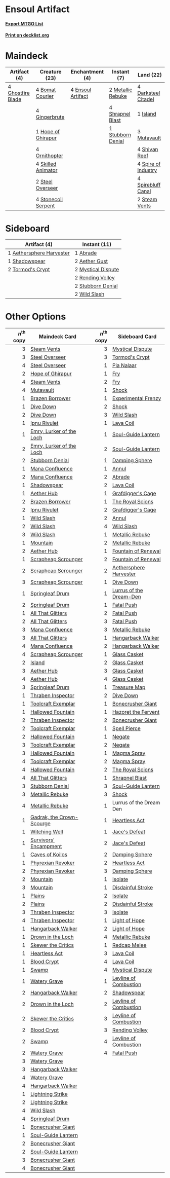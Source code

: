 # Ensoul Artifact

#### [Export MTGO List](../collection/Ensoul%20Artifact/Ensoul%20Artifact.txt)
#### [Print on decklist.org](http://decklist.org/?deckmain=4%09Bomat%20Courier%0A4%09Darksteel%20Citadel%0A4%09Ensoul%20Artifact%0A4%09Ghostfire%20Blade%0A4%09Gingerbrute%0A1%09Hope%20of%20Ghirapur%0A1%09Island%0A2%09Metallic%20Rebuke%0A3%09Mutavault%0A4%09Ornithopter%0A4%09Shivan%20Reef%0A4%09Shrapnel%20Blast%0A4%09Skilled%20Animator%0A4%09Spire%20of%20Industry%0A4%09Spirebluff%20Canal%0A2%09Steam%20Vents%0A2%09Steel%20Overseer%0A4%09Stonecoil%20Serpent%0A1%09Stubborn%20Denial&deckside=1%09Abrade%0A2%09Aether%20Gust%0A1%09Aethersphere%20Harvester%0A2%09Mystical%20Dispute%0A2%09Rending%20Volley%0A1%09Shadowspear%0A2%09Stubborn%20Denial%0A2%09Tormod's%20Crypt%0A2%09Wild%20Slash)
# Maindeck

|                                        Artifact (4)                                        |                                        Creature (23)                                         |                                      Enchantment (4)                                       |                                        Instant (7)                                         |                                          Land (22)                                           |
|--------------------------------------------------------------------------------------------|----------------------------------------------------------------------------------------------|--------------------------------------------------------------------------------------------|--------------------------------------------------------------------------------------------|----------------------------------------------------------------------------------------------|
|4 [Ghostfire Blade](http://gatherer.wizards.com/Pages/Card/Details.aspx?multiverseid=386545)|4 [Bomat Courier](http://gatherer.wizards.com/Pages/Card/Details.aspx?multiverseid=417772)    |4 [Ensoul Artifact](http://gatherer.wizards.com/Pages/Card/Details.aspx?multiverseid=383232)|2 [Metallic Rebuke](http://gatherer.wizards.com/Pages/Card/Details.aspx?multiverseid=423706)|4 [Darksteel Citadel](http://gatherer.wizards.com/Pages/Card/Details.aspx?multiverseid=389479)|
|                                                                                            |4 [Gingerbrute](http://gatherer.wizards.com/Pages/Card/Details.aspx?multiverseid=473181)      |                                                                                            |4 [Shrapnel Blast](http://gatherer.wizards.com/Pages/Card/Details.aspx?multiverseid=442784) |1 [Island](http://gatherer.wizards.com/Pages/Card/Details.aspx?multiverseid=439857)           |
|                                                                                            |1 [Hope of Ghirapur](http://gatherer.wizards.com/Pages/Card/Details.aspx?multiverseid=423821) |                                                                                            |1 [Stubborn Denial](http://gatherer.wizards.com/Pages/Card/Details.aspx?multiverseid=386673)|3 [Mutavault](http://gatherer.wizards.com/Pages/Card/Details.aspx?multiverseid=370733)        |
|                                                                                            |4 [Ornithopter](http://gatherer.wizards.com/Pages/Card/Details.aspx?multiverseid=129665)      |                                                                                            |                                                                                            |4 [Shivan Reef](http://gatherer.wizards.com/Pages/Card/Details.aspx?multiverseid=129731)      |
|                                                                                            |4 [Skilled Animator](http://gatherer.wizards.com/Pages/Card/Details.aspx?multiverseid=447209) |                                                                                            |                                                                                            |4 [Spire of Industry](http://gatherer.wizards.com/Pages/Card/Details.aspx?multiverseid=423851)|
|                                                                                            |2 [Steel Overseer](http://gatherer.wizards.com/Pages/Card/Details.aspx?multiverseid=222714)   |                                                                                            |                                                                                            |4 [Spirebluff Canal](http://gatherer.wizards.com/Pages/Card/Details.aspx?multiverseid=417822) |
|                                                                                            |4 [Stonecoil Serpent](http://gatherer.wizards.com/Pages/Card/Details.aspx?multiverseid=473197)|                                                                                            |                                                                                            |2 [Steam Vents](http://gatherer.wizards.com/Pages/Card/Details.aspx?multiverseid=405109)      |


# Sideboard

|                                           Artifact (4)                                            |                                        Instant (11)                                         |
|---------------------------------------------------------------------------------------------------|---------------------------------------------------------------------------------------------|
|1 [Aethersphere Harvester](http://gatherer.wizards.com/Pages/Card/Details.aspx?multiverseid=423809)|1 [Abrade](http://gatherer.wizards.com/Pages/Card/Details.aspx?multiverseid=430772)          |
|1 [Shadowspear](http://gatherer.wizards.com/Pages/Card/Details.aspx?multiverseid=476487)           |2 [Aether Gust](http://gatherer.wizards.com/Pages/Card/Details.aspx?multiverseid=466796)     |
|2 [Tormod's Crypt](http://gatherer.wizards.com/Pages/Card/Details.aspx?multiverseid=389723)        |2 [Mystical Dispute](http://gatherer.wizards.com/Pages/Card/Details.aspx?multiverseid=473020)|
|                                                                                                   |2 [Rending Volley](http://gatherer.wizards.com/Pages/Card/Details.aspx?multiverseid=394663)  |
|                                                                                                   |2 [Stubborn Denial](http://gatherer.wizards.com/Pages/Card/Details.aspx?multiverseid=386673) |
|                                                                                                   |2 [Wild Slash](http://gatherer.wizards.com/Pages/Card/Details.aspx?multiverseid=391959)      |


# Other Options

|*n*<sup>th</sup> copy|                                           Maindeck Card                                            |*n*<sup>th</sup> copy|                                          Sideboard Card                                          |
|--------------------:|----------------------------------------------------------------------------------------------------|--------------------:|--------------------------------------------------------------------------------------------------|
|                    3|[Steam Vents](http://gatherer.wizards.com/Pages/Card/Details.aspx?multiverseid=405109)              |                    3|[Mystical Dispute](http://gatherer.wizards.com/Pages/Card/Details.aspx?multiverseid=473020)       |
|                    3|[Steel Overseer](http://gatherer.wizards.com/Pages/Card/Details.aspx?multiverseid=222714)           |                    3|[Tormod's Crypt](http://gatherer.wizards.com/Pages/Card/Details.aspx?multiverseid=389723)         |
|                    4|[Steel Overseer](http://gatherer.wizards.com/Pages/Card/Details.aspx?multiverseid=222714)           |                    1|[Pia Nalaar](http://gatherer.wizards.com/Pages/Card/Details.aspx?multiverseid=417697)             |
|                    2|[Hope of Ghirapur](http://gatherer.wizards.com/Pages/Card/Details.aspx?multiverseid=423821)         |                    1|[Fry](http://gatherer.wizards.com/Pages/Card/Details.aspx?multiverseid=466894)                    |
|                    4|[Steam Vents](http://gatherer.wizards.com/Pages/Card/Details.aspx?multiverseid=405109)              |                    2|[Fry](http://gatherer.wizards.com/Pages/Card/Details.aspx?multiverseid=466894)                    |
|                    4|[Mutavault](http://gatherer.wizards.com/Pages/Card/Details.aspx?multiverseid=370733)                |                    1|[Shock](http://gatherer.wizards.com/Pages/Card/Details.aspx?multiverseid=129732)                  |
|                    1|[Brazen Borrower](http://gatherer.wizards.com/Pages/Card/Details.aspx?multiverseid=473001)          |                    1|[Experimental Frenzy](http://gatherer.wizards.com/Pages/Card/Details.aspx?multiverseid=452849)    |
|                    1|[Dive Down](http://gatherer.wizards.com/Pages/Card/Details.aspx?multiverseid=435205)                |                    2|[Shock](http://gatherer.wizards.com/Pages/Card/Details.aspx?multiverseid=129732)                  |
|                    2|[Dive Down](http://gatherer.wizards.com/Pages/Card/Details.aspx?multiverseid=435205)                |                    3|[Wild Slash](http://gatherer.wizards.com/Pages/Card/Details.aspx?multiverseid=391959)             |
|                    1|[Ipnu Rivulet](http://gatherer.wizards.com/Pages/Card/Details.aspx?multiverseid=430869)             |                    1|[Lava Coil](http://gatherer.wizards.com/Pages/Card/Details.aspx?multiverseid=452858)              |
|                    1|[Emry, Lurker of the Loch](http://gatherer.wizards.com/Pages/Card/Details.aspx?multiverseid=473005) |                    1|[Soul-Guide Lantern](http://gatherer.wizards.com/Pages/Card/Details.aspx?multiverseid=476488)     |
|                    2|[Emry, Lurker of the Loch](http://gatherer.wizards.com/Pages/Card/Details.aspx?multiverseid=473005) |                    2|[Soul-Guide Lantern](http://gatherer.wizards.com/Pages/Card/Details.aspx?multiverseid=476488)     |
|                    2|[Stubborn Denial](http://gatherer.wizards.com/Pages/Card/Details.aspx?multiverseid=386673)          |                    1|[Damping Sphere](http://gatherer.wizards.com/Pages/Card/Details.aspx?multiverseid=443101)         |
|                    1|[Mana Confluence](http://gatherer.wizards.com/Pages/Card/Details.aspx?multiverseid=409573)          |                    1|[Annul](http://gatherer.wizards.com/Pages/Card/Details.aspx?multiverseid=45976)                   |
|                    2|[Mana Confluence](http://gatherer.wizards.com/Pages/Card/Details.aspx?multiverseid=409573)          |                    2|[Abrade](http://gatherer.wizards.com/Pages/Card/Details.aspx?multiverseid=430772)                 |
|                    1|[Shadowspear](http://gatherer.wizards.com/Pages/Card/Details.aspx?multiverseid=476487)              |                    2|[Lava Coil](http://gatherer.wizards.com/Pages/Card/Details.aspx?multiverseid=452858)              |
|                    1|[Aether Hub](http://gatherer.wizards.com/Pages/Card/Details.aspx?multiverseid=417815)               |                    1|[Grafdigger's Cage](http://gatherer.wizards.com/Pages/Card/Details.aspx?multiverseid=278452)      |
|                    2|[Brazen Borrower](http://gatherer.wizards.com/Pages/Card/Details.aspx?multiverseid=473001)          |                    1|[The Royal Scions](http://gatherer.wizards.com/Pages/Card/Details.aspx?multiverseid=473161)       |
|                    2|[Ipnu Rivulet](http://gatherer.wizards.com/Pages/Card/Details.aspx?multiverseid=430869)             |                    2|[Grafdigger's Cage](http://gatherer.wizards.com/Pages/Card/Details.aspx?multiverseid=278452)      |
|                    1|[Wild Slash](http://gatherer.wizards.com/Pages/Card/Details.aspx?multiverseid=391959)               |                    2|[Annul](http://gatherer.wizards.com/Pages/Card/Details.aspx?multiverseid=45976)                   |
|                    2|[Wild Slash](http://gatherer.wizards.com/Pages/Card/Details.aspx?multiverseid=391959)               |                    4|[Wild Slash](http://gatherer.wizards.com/Pages/Card/Details.aspx?multiverseid=391959)             |
|                    3|[Wild Slash](http://gatherer.wizards.com/Pages/Card/Details.aspx?multiverseid=391959)               |                    1|[Metallic Rebuke](http://gatherer.wizards.com/Pages/Card/Details.aspx?multiverseid=423706)        |
|                    1|[Mountain](http://gatherer.wizards.com/Pages/Card/Details.aspx?multiverseid=439859)                 |                    2|[Metallic Rebuke](http://gatherer.wizards.com/Pages/Card/Details.aspx?multiverseid=423706)        |
|                    2|[Aether Hub](http://gatherer.wizards.com/Pages/Card/Details.aspx?multiverseid=417815)               |                    1|[Fountain of Renewal](http://gatherer.wizards.com/Pages/Card/Details.aspx?multiverseid=447372)    |
|                    1|[Scrapheap Scrounger](http://gatherer.wizards.com/Pages/Card/Details.aspx?multiverseid=417804)      |                    2|[Fountain of Renewal](http://gatherer.wizards.com/Pages/Card/Details.aspx?multiverseid=447372)    |
|                    2|[Scrapheap Scrounger](http://gatherer.wizards.com/Pages/Card/Details.aspx?multiverseid=417804)      |                    2|[Aethersphere Harvester](http://gatherer.wizards.com/Pages/Card/Details.aspx?multiverseid=423809) |
|                    3|[Scrapheap Scrounger](http://gatherer.wizards.com/Pages/Card/Details.aspx?multiverseid=417804)      |                    1|[Dive Down](http://gatherer.wizards.com/Pages/Card/Details.aspx?multiverseid=435205)              |
|                    1|[Springleaf Drum](http://gatherer.wizards.com/Pages/Card/Details.aspx?multiverseid=378534)          |                    1|[Lurrus of the Dream-Den](http://gatherer.wizards.com/Pages/Card/Details.aspx?multiverseid=479746)|
|                    2|[Springleaf Drum](http://gatherer.wizards.com/Pages/Card/Details.aspx?multiverseid=378534)          |                    1|[Fatal Push](http://gatherer.wizards.com/Pages/Card/Details.aspx?multiverseid=423724)             |
|                    1|[All That Glitters](http://gatherer.wizards.com/Pages/Card/Details.aspx?multiverseid=472964)        |                    2|[Fatal Push](http://gatherer.wizards.com/Pages/Card/Details.aspx?multiverseid=423724)             |
|                    2|[All That Glitters](http://gatherer.wizards.com/Pages/Card/Details.aspx?multiverseid=472964)        |                    3|[Fatal Push](http://gatherer.wizards.com/Pages/Card/Details.aspx?multiverseid=423724)             |
|                    3|[Mana Confluence](http://gatherer.wizards.com/Pages/Card/Details.aspx?multiverseid=409573)          |                    3|[Metallic Rebuke](http://gatherer.wizards.com/Pages/Card/Details.aspx?multiverseid=423706)        |
|                    3|[All That Glitters](http://gatherer.wizards.com/Pages/Card/Details.aspx?multiverseid=472964)        |                    1|[Hangarback Walker](http://gatherer.wizards.com/Pages/Card/Details.aspx?multiverseid=420600)      |
|                    4|[Mana Confluence](http://gatherer.wizards.com/Pages/Card/Details.aspx?multiverseid=409573)          |                    2|[Hangarback Walker](http://gatherer.wizards.com/Pages/Card/Details.aspx?multiverseid=420600)      |
|                    4|[Scrapheap Scrounger](http://gatherer.wizards.com/Pages/Card/Details.aspx?multiverseid=417804)      |                    1|[Glass Casket](http://gatherer.wizards.com/Pages/Card/Details.aspx?multiverseid=472977)           |
|                    2|[Island](http://gatherer.wizards.com/Pages/Card/Details.aspx?multiverseid=439857)                   |                    2|[Glass Casket](http://gatherer.wizards.com/Pages/Card/Details.aspx?multiverseid=472977)           |
|                    3|[Aether Hub](http://gatherer.wizards.com/Pages/Card/Details.aspx?multiverseid=417815)               |                    3|[Glass Casket](http://gatherer.wizards.com/Pages/Card/Details.aspx?multiverseid=472977)           |
|                    4|[Aether Hub](http://gatherer.wizards.com/Pages/Card/Details.aspx?multiverseid=417815)               |                    4|[Glass Casket](http://gatherer.wizards.com/Pages/Card/Details.aspx?multiverseid=472977)           |
|                    3|[Springleaf Drum](http://gatherer.wizards.com/Pages/Card/Details.aspx?multiverseid=378534)          |                    1|[Treasure Map](http://gatherer.wizards.com/Pages/Card/Details.aspx?multiverseid=435410)           |
|                    1|[Thraben Inspector](http://gatherer.wizards.com/Pages/Card/Details.aspx?multiverseid=409784)        |                    2|[Dive Down](http://gatherer.wizards.com/Pages/Card/Details.aspx?multiverseid=435205)              |
|                    1|[Toolcraft Exemplar](http://gatherer.wizards.com/Pages/Card/Details.aspx?multiverseid=417605)       |                    1|[Bonecrusher Giant](http://gatherer.wizards.com/Pages/Card/Details.aspx?multiverseid=473077)      |
|                    1|[Hallowed Fountain](http://gatherer.wizards.com/Pages/Card/Details.aspx?multiverseid=97071)         |                    1|[Hazoret the Fervent](http://gatherer.wizards.com/Pages/Card/Details.aspx?multiverseid=426838)    |
|                    2|[Thraben Inspector](http://gatherer.wizards.com/Pages/Card/Details.aspx?multiverseid=409784)        |                    2|[Bonecrusher Giant](http://gatherer.wizards.com/Pages/Card/Details.aspx?multiverseid=473077)      |
|                    2|[Toolcraft Exemplar](http://gatherer.wizards.com/Pages/Card/Details.aspx?multiverseid=417605)       |                    1|[Spell Pierce](http://gatherer.wizards.com/Pages/Card/Details.aspx?multiverseid=425876)           |
|                    2|[Hallowed Fountain](http://gatherer.wizards.com/Pages/Card/Details.aspx?multiverseid=97071)         |                    1|[Negate](http://gatherer.wizards.com/Pages/Card/Details.aspx?multiverseid=423707)                 |
|                    3|[Toolcraft Exemplar](http://gatherer.wizards.com/Pages/Card/Details.aspx?multiverseid=417605)       |                    2|[Negate](http://gatherer.wizards.com/Pages/Card/Details.aspx?multiverseid=423707)                 |
|                    3|[Hallowed Fountain](http://gatherer.wizards.com/Pages/Card/Details.aspx?multiverseid=97071)         |                    1|[Magma Spray](http://gatherer.wizards.com/Pages/Card/Details.aspx?multiverseid=426843)            |
|                    4|[Toolcraft Exemplar](http://gatherer.wizards.com/Pages/Card/Details.aspx?multiverseid=417605)       |                    2|[Magma Spray](http://gatherer.wizards.com/Pages/Card/Details.aspx?multiverseid=426843)            |
|                    4|[Hallowed Fountain](http://gatherer.wizards.com/Pages/Card/Details.aspx?multiverseid=97071)         |                    2|[The Royal Scions](http://gatherer.wizards.com/Pages/Card/Details.aspx?multiverseid=473161)       |
|                    4|[All That Glitters](http://gatherer.wizards.com/Pages/Card/Details.aspx?multiverseid=472964)        |                    1|[Shrapnel Blast](http://gatherer.wizards.com/Pages/Card/Details.aspx?multiverseid=442784)         |
|                    3|[Stubborn Denial](http://gatherer.wizards.com/Pages/Card/Details.aspx?multiverseid=386673)          |                    3|[Soul-Guide Lantern](http://gatherer.wizards.com/Pages/Card/Details.aspx?multiverseid=476488)     |
|                    3|[Metallic Rebuke](http://gatherer.wizards.com/Pages/Card/Details.aspx?multiverseid=423706)          |                    3|[Shock](http://gatherer.wizards.com/Pages/Card/Details.aspx?multiverseid=129732)                  |
|                    4|[Metallic Rebuke](http://gatherer.wizards.com/Pages/Card/Details.aspx?multiverseid=423706)          |                    1|Lurrus of the Dream Den                                                                           |
|                    1|[Gadrak, the Crown-Scourge](http://gatherer.wizards.com/Pages/Card/Details.aspx?multiverseid=485469)|                    1|[Heartless Act](http://gatherer.wizards.com/Pages/Card/Details.aspx?multiverseid=479611)          |
|                    1|[Witching Well](http://gatherer.wizards.com/Pages/Card/Details.aspx?multiverseid=473036)            |                    1|[Jace's Defeat](http://gatherer.wizards.com/Pages/Card/Details.aspx?multiverseid=430727)          |
|                    1|[Survivors' Encampment](http://gatherer.wizards.com/Pages/Card/Details.aspx?multiverseid=430873)    |                    2|[Jace's Defeat](http://gatherer.wizards.com/Pages/Card/Details.aspx?multiverseid=430727)          |
|                    1|[Caves of Koilos](http://gatherer.wizards.com/Pages/Card/Details.aspx?multiverseid=129497)          |                    2|[Damping Sphere](http://gatherer.wizards.com/Pages/Card/Details.aspx?multiverseid=443101)         |
|                    1|[Phyrexian Revoker](http://gatherer.wizards.com/Pages/Card/Details.aspx?multiverseid=383343)        |                    2|[Heartless Act](http://gatherer.wizards.com/Pages/Card/Details.aspx?multiverseid=479611)          |
|                    2|[Phyrexian Revoker](http://gatherer.wizards.com/Pages/Card/Details.aspx?multiverseid=383343)        |                    3|[Damping Sphere](http://gatherer.wizards.com/Pages/Card/Details.aspx?multiverseid=443101)         |
|                    2|[Mountain](http://gatherer.wizards.com/Pages/Card/Details.aspx?multiverseid=439859)                 |                    1|[Isolate](http://gatherer.wizards.com/Pages/Card/Details.aspx?multiverseid=447153)                |
|                    3|[Mountain](http://gatherer.wizards.com/Pages/Card/Details.aspx?multiverseid=439859)                 |                    1|[Disdainful Stroke](http://gatherer.wizards.com/Pages/Card/Details.aspx?multiverseid=420705)      |
|                    1|[Plains](http://gatherer.wizards.com/Pages/Card/Details.aspx?multiverseid=439856)                   |                    2|[Isolate](http://gatherer.wizards.com/Pages/Card/Details.aspx?multiverseid=447153)                |
|                    2|[Plains](http://gatherer.wizards.com/Pages/Card/Details.aspx?multiverseid=439856)                   |                    2|[Disdainful Stroke](http://gatherer.wizards.com/Pages/Card/Details.aspx?multiverseid=420705)      |
|                    3|[Thraben Inspector](http://gatherer.wizards.com/Pages/Card/Details.aspx?multiverseid=409784)        |                    3|[Isolate](http://gatherer.wizards.com/Pages/Card/Details.aspx?multiverseid=447153)                |
|                    4|[Thraben Inspector](http://gatherer.wizards.com/Pages/Card/Details.aspx?multiverseid=409784)        |                    1|[Light of Hope](http://gatherer.wizards.com/Pages/Card/Details.aspx?multiverseid=479540)          |
|                    1|[Hangarback Walker](http://gatherer.wizards.com/Pages/Card/Details.aspx?multiverseid=420600)        |                    2|[Light of Hope](http://gatherer.wizards.com/Pages/Card/Details.aspx?multiverseid=479540)          |
|                    1|[Drown in the Loch](http://gatherer.wizards.com/Pages/Card/Details.aspx?multiverseid=473150)        |                    4|[Metallic Rebuke](http://gatherer.wizards.com/Pages/Card/Details.aspx?multiverseid=423706)        |
|                    1|[Skewer the Critics](http://gatherer.wizards.com/Pages/Card/Details.aspx?multiverseid=457259)       |                    1|[Redcap Melee](http://gatherer.wizards.com/Pages/Card/Details.aspx?multiverseid=473097)           |
|                    1|[Heartless Act](http://gatherer.wizards.com/Pages/Card/Details.aspx?multiverseid=479611)            |                    3|[Lava Coil](http://gatherer.wizards.com/Pages/Card/Details.aspx?multiverseid=452858)              |
|                    1|[Blood Crypt](http://gatherer.wizards.com/Pages/Card/Details.aspx?multiverseid=97102)               |                    4|[Lava Coil](http://gatherer.wizards.com/Pages/Card/Details.aspx?multiverseid=452858)              |
|                    1|[Swamp](http://gatherer.wizards.com/Pages/Card/Details.aspx?multiverseid=439858)                    |                    4|[Mystical Dispute](http://gatherer.wizards.com/Pages/Card/Details.aspx?multiverseid=473020)       |
|                    1|[Watery Grave](http://gatherer.wizards.com/Pages/Card/Details.aspx?multiverseid=405114)             |                    1|[Leyline of Combustion](http://gatherer.wizards.com/Pages/Card/Details.aspx?multiverseid=466902)  |
|                    2|[Hangarback Walker](http://gatherer.wizards.com/Pages/Card/Details.aspx?multiverseid=420600)        |                    2|[Shadowspear](http://gatherer.wizards.com/Pages/Card/Details.aspx?multiverseid=476487)            |
|                    2|[Drown in the Loch](http://gatherer.wizards.com/Pages/Card/Details.aspx?multiverseid=473150)        |                    2|[Leyline of Combustion](http://gatherer.wizards.com/Pages/Card/Details.aspx?multiverseid=466902)  |
|                    2|[Skewer the Critics](http://gatherer.wizards.com/Pages/Card/Details.aspx?multiverseid=457259)       |                    3|[Leyline of Combustion](http://gatherer.wizards.com/Pages/Card/Details.aspx?multiverseid=466902)  |
|                    2|[Blood Crypt](http://gatherer.wizards.com/Pages/Card/Details.aspx?multiverseid=97102)               |                    3|[Rending Volley](http://gatherer.wizards.com/Pages/Card/Details.aspx?multiverseid=394663)         |
|                    2|[Swamp](http://gatherer.wizards.com/Pages/Card/Details.aspx?multiverseid=439858)                    |                    4|[Leyline of Combustion](http://gatherer.wizards.com/Pages/Card/Details.aspx?multiverseid=466902)  |
|                    2|[Watery Grave](http://gatherer.wizards.com/Pages/Card/Details.aspx?multiverseid=405114)             |                    4|[Fatal Push](http://gatherer.wizards.com/Pages/Card/Details.aspx?multiverseid=423724)             |
|                    3|[Watery Grave](http://gatherer.wizards.com/Pages/Card/Details.aspx?multiverseid=405114)             |                     |                                                                                                  |
|                    3|[Hangarback Walker](http://gatherer.wizards.com/Pages/Card/Details.aspx?multiverseid=420600)        |                     |                                                                                                  |
|                    4|[Watery Grave](http://gatherer.wizards.com/Pages/Card/Details.aspx?multiverseid=405114)             |                     |                                                                                                  |
|                    4|[Hangarback Walker](http://gatherer.wizards.com/Pages/Card/Details.aspx?multiverseid=420600)        |                     |                                                                                                  |
|                    1|[Lightning Strike](http://gatherer.wizards.com/Pages/Card/Details.aspx?multiverseid=383299)         |                     |                                                                                                  |
|                    2|[Lightning Strike](http://gatherer.wizards.com/Pages/Card/Details.aspx?multiverseid=383299)         |                     |                                                                                                  |
|                    4|[Wild Slash](http://gatherer.wizards.com/Pages/Card/Details.aspx?multiverseid=391959)               |                     |                                                                                                  |
|                    4|[Springleaf Drum](http://gatherer.wizards.com/Pages/Card/Details.aspx?multiverseid=378534)          |                     |                                                                                                  |
|                    1|[Bonecrusher Giant](http://gatherer.wizards.com/Pages/Card/Details.aspx?multiverseid=473077)        |                     |                                                                                                  |
|                    1|[Soul-Guide Lantern](http://gatherer.wizards.com/Pages/Card/Details.aspx?multiverseid=476488)       |                     |                                                                                                  |
|                    2|[Bonecrusher Giant](http://gatherer.wizards.com/Pages/Card/Details.aspx?multiverseid=473077)        |                     |                                                                                                  |
|                    2|[Soul-Guide Lantern](http://gatherer.wizards.com/Pages/Card/Details.aspx?multiverseid=476488)       |                     |                                                                                                  |
|                    3|[Bonecrusher Giant](http://gatherer.wizards.com/Pages/Card/Details.aspx?multiverseid=473077)        |                     |                                                                                                  |
|                    4|[Bonecrusher Giant](http://gatherer.wizards.com/Pages/Card/Details.aspx?multiverseid=473077)        |                     |                                                                                                  |

